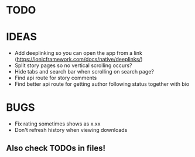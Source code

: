 # TODO

# IDEAS

 - Add deeplinking so you can open the app from a link (https://ionicframework.com/docs/native/deeplinks/)
 - Split story pages so no vertical scrolling occurs?
 - Hide tabs and search bar when scrolling on search page?
 - Find api route for story comments
 - Find better api route for getting author following status together with bio

# BUGS

 - Fix rating sometimes shows as x.xx
 - Don't refresh history when viewing downloads

## Also check TODOs in files!